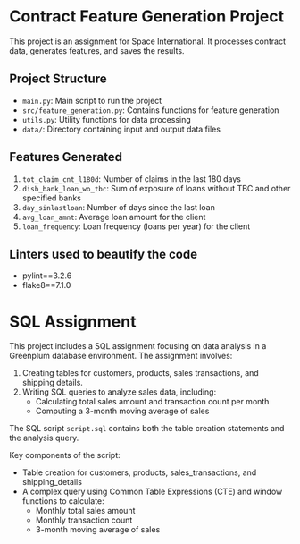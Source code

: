 # Contract Feature Generation Project

This project is an assignment for Space International. It processes contract data, generates features, and saves the results.

## Project Structure

- `main.py`: Main script to run the project
- `src/feature_generation.py`: Contains functions for feature generation
- `utils.py`: Utility functions for data processing
- `data/`: Directory containing input and output data files

## Features Generated

1. `tot_claim_cnt_l180d`: Number of claims in the last 180 days
2. `disb_bank_loan_wo_tbc`: Sum of exposure of loans without TBC and other specified banks
3. `day_sinlastloan`: Number of days since the last loan
4. `avg_loan_amnt`: Average loan amount for the client
5. `loan_frequency`: Loan frequency (loans per year) for the client

## Linters used to beautify the code
- pylint==3.2.6
- flake8==7.1.0

# SQL Assignment

This project includes a SQL assignment focusing on data analysis in a Greenplum database environment. The assignment involves:

1. Creating tables for customers, products, sales transactions, and shipping details.
2. Writing SQL queries to analyze sales data, including:
   - Calculating total sales amount and transaction count per month
   - Computing a 3-month moving average of sales

The SQL script `script.sql` contains both the table creation statements and the analysis query.

Key components of the script:
- Table creation for customers, products, sales_transactions, and shipping_details
- A complex query using Common Table Expressions (CTE) and window functions to calculate:
  - Monthly total sales amount
  - Monthly transaction count
  - 3-month moving average of sales
